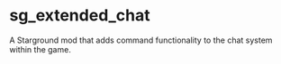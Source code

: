 # sg_extended_chat
A Starground mod that adds command functionality to the chat system within the game.
